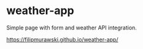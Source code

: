 # weather-app

Simple page with form and weather API integration.

https://filipmurawski.github.io/weather-app/
